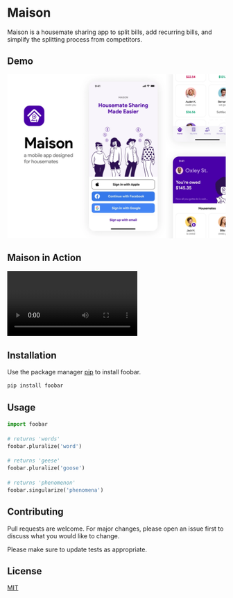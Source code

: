# Maison

Maison is a housemate sharing app to split bills, add recurring bills, and simplify the splitting process from competitors. 

## Demo
![alt text](https://github.com/danielcagostinho/Maison/blob/master/demo/maison-demo-1.webp "Logo Title Text 1")

## Maison in Action

![alt text](https://github.com/danielcagostinho/Maison/blob/master/demo/maison-video-1.mp4 "Logo Title Text 1")

## Installation

Use the package manager [pip](https://pip.pypa.io/en/stable/) to install foobar.

```bash
pip install foobar
```

## Usage

```python
import foobar

# returns 'words'
foobar.pluralize('word')

# returns 'geese'
foobar.pluralize('goose')

# returns 'phenomenon'
foobar.singularize('phenomena')
```

## Contributing
Pull requests are welcome. For major changes, please open an issue first to discuss what you would like to change.

Please make sure to update tests as appropriate.

## License
[MIT](https://choosealicense.com/licenses/mit/)